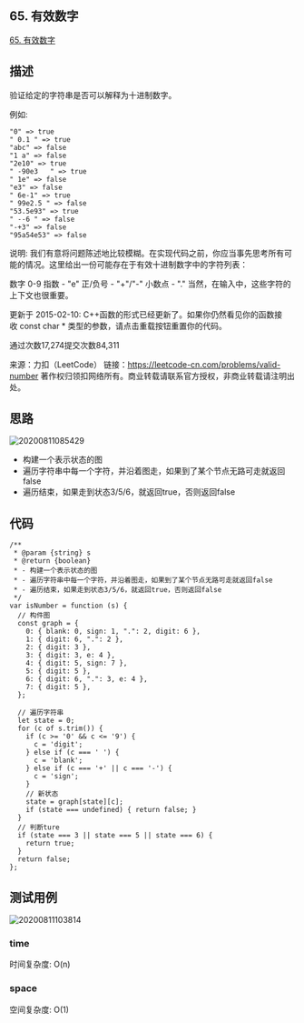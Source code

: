 ## 65. 有效数字
[65. 有效数字](https://leetcode-cn.com/problems/valid-number/)

## 描述

验证给定的字符串是否可以解释为十进制数字。

例如:

``` JS
"0" => true
" 0.1 " => true
"abc" => false
"1 a" => false
"2e10" => true
" -90e3   " => true
" 1e" => false
"e3" => false
" 6e-1" => true
" 99e2.5 " => false
"53.5e93" => true
" --6 " => false
"-+3" => false
"95a54e53" => false
```


说明: 我们有意将问题陈述地比较模糊。在实现代码之前，你应当事先思考所有可能的情况。这里给出一份可能存在于有效十进制数字中的字符列表：

数字 0-9
指数 - "e"
正/负号 - "+"/"-"
小数点 - "."
当然，在输入中，这些字符的上下文也很重要。

更新于 2015-02-10:
C++函数的形式已经更新了。如果你仍然看见你的函数接收 const char * 类型的参数，请点击重载按钮重置你的代码。

通过次数17,274提交次数84,311

来源：力扣（LeetCode）
链接：https://leetcode-cn.com/problems/valid-number
著作权归领扣网络所有。商业转载请联系官方授权，非商业转载请注明出处。

## 思路


![20200811085429](https://hzy-1301560453.cos.ap-shanghai.myqcloud.com/2020/pictures/20200811085429.png)

- 构建一个表示状态的图
- 遍历字符串中每一个字符，并沿着图走，如果到了某个节点无路可走就返回false
- 遍历结束，如果走到状态3/5/6，就返回true，否则返回false


## 代码

``` JS
/**
 * @param {string} s
 * @return {boolean}
 * - 构建一个表示状态的图
 * - 遍历字符串中每一个字符，并沿着图走，如果到了某个节点无路可走就返回false
 * - 遍历结束，如果走到状态3/5/6，就返回true，否则返回false
 */
var isNumber = function (s) {
  // 构件图
  const graph = {
    0: { blank: 0, sign: 1, ".": 2, digit: 6 },
    1: { digit: 6, ".": 2 },
    2: { digit: 3 },
    3: { digit: 3, e: 4 },
    4: { digit: 5, sign: 7 },
    5: { digit: 5 },
    6: { digit: 6, ".": 3, e: 4 },
    7: { digit: 5 },
  };

  // 遍历字符串
  let state = 0;
  for (c of s.trim()) {
    if (c >= '0' && c <= '9') {
      c = 'digit';
    } else if (c === ' ') {
      c = 'blank';
    } else if (c === '+' || c === '-') {
      c = 'sign';
    }
    // 新状态
    state = graph[state][c];
    if (state === undefined) { return false; }
  }
  // 判断ture
  if (state === 3 || state === 5 || state === 6) {
    return true;
  }
  return false;
};
```


## 测试用例
![20200811103814](https://hzy-1301560453.cos.ap-shanghai.myqcloud.com/2020/pictures/20200811103814.png)
### time
时间复杂度: O(n)
### space
空间复杂度: O(1)